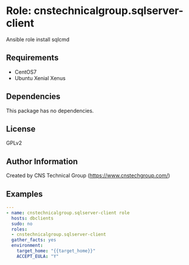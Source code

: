 Role: cnstechnicalgroup.sqlserver-client
========

Ansible role install sqlcmd

Requirements
------------

* CentOS7 
* Ubuntu Xenial Xenus


Dependencies
------------

This package has no dependencies.

License
-------

GPLv2

Author Information
------------------

Created by CNS Technical Group (https://www.cnstechgroup.com/)

Examples
--------

```yaml
---
- name: cnstechnicalgroup.sqlserver-client role 
  hosts: dbclients
  sudo: no
  roles: 
  - cnstechnicalgroup.sqlserver-client
  gather_facts: yes
  environment:
    target_home: "{{target_home}}"
    ACCEPT_EULA: "Y"

```
